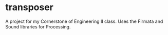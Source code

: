 # transposer
A project for my Cornerstone of Engineering II class.
Uses the Firmata and Sound libraries for Processing.
